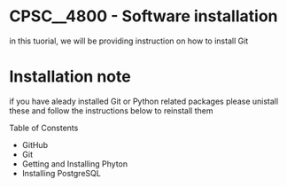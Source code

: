 # CPSC__4800 - Software installation
in this tuorial, we will be providing instruction on how to install Git
# Installation note
if you have aleady installed Git or Python related packages please unistall these and follow the instructions below to reinstall them

Table of Constents
- GitHub
- Git
- Getting and Installing Phyton
- Installing PostgreSQL 
